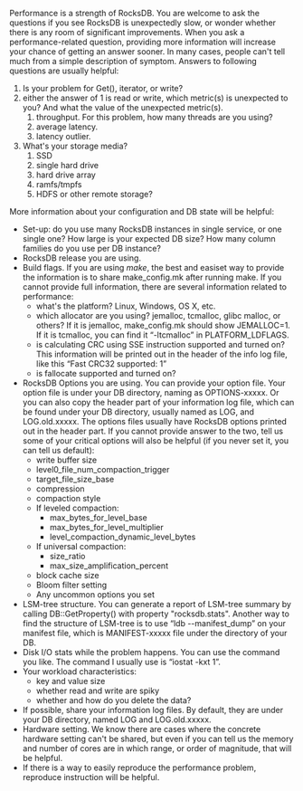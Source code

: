 Performance is a strength of RocksDB. You are welcome to ask the questions if you see RocksDB is unexpectedly slow, or wonder whether there is any room of significant improvements. When you ask a performance-related question, providing more information will increase your chance of getting an answer sooner. In many cases, people can't tell much from a simple description of symptom. Answers to following questions are usually helpful:


1. Is your problem for Get(), iterator, or write?
2. either the answer of 1 is read or write, which metric(s) is unexpected to you? And what the value of the unexpected metric(s).
    1. throughput. For this problem, how many threads are you using?
    2. average latency.
    3. latency outlier.
3. What's your storage media?
    1. SSD
    2. single hard drive
    3. hard drive array
    4. ramfs/tmpfs
    5. HDFS or other remote storage?


More information about your configuration and DB state will be helpful:


* Set-up: do you use many RocksDB instances in single service, or one single one? How large is your expected DB size? How many column families do you use per DB instance?
* RocksDB release you are using.
* Build flags. If you are using *make*, the best and easiset way to provide the information is to share make_config.mk after running make. If you cannot provide full information, there are several information related to performance:
    * what's the platform? Linux, Windows, OS X, etc.
    * which allocator are you using? jemalloc, tcmalloc, glibc malloc, or others? If it is jemalloc, make_config.mk should show JEMALLOC=1. If it is tcmalloc, you can find it “-ltcmalloc” in PLATFORM_LDFLAGS.
    * is calculating CRC using SSE instruction supported and turned on? This information will be printed out in the header of the info log file, like this “Fast CRC32 supported: 1”
    * is fallocate supported and turned on?
* RocksDB Options you are using. You can provide your option file. Your option file is under your DB directory, naming as OPTIONS-xxxxx. Or you can also copy the header part of your information log file, which can be found under your DB directory, usually named as LOG, and LOG.old.xxxxx. The options files usually have RocksDB options printed out in the header part. If you cannot provide answer to the two, tell us some of your critical options will also be helpful (if you never set it, you can tell us default):
    * write buffer size
    * level0_file_num_compaction_trigger
    * target_file_size_base
    * compression
    * compaction style
    * If leveled compaction:
        * max_bytes_for_level_base
        * max_bytes_for_level_multiplier
        * level_compaction_dynamic_level_bytes
    * If universal compaction:
        * size_ratio
        * max_size_amplification_percent
    * block cache size
    * Bloom filter setting
    * Any uncommon options you set
* LSM-tree structure. You can generate a report of LSM-tree summary by calling DB::GetProperty() with property "rocksdb.stats". Another way to find the structure of LSM-tree is to use “ldb --manifest_dump” on your manifest file, which is MANIFEST-xxxxx file under the directory of your DB.
* Disk I/O stats while the problem happens. You can use the command you like. The command I usually use is “iostat -kxt 1”.
* Your workload characteristics:
    * key and value size
    * whether read and write are spiky
    * whether and how do you delete the data?
* If possible, share your information log files. By default, they are under your DB directory, named LOG and LOG.old.xxxxx.
* Hardware setting. We know there are cases where the concrete hardware setting can't be shared, but even if you can tell us the memory and number of cores are in which range, or order of magnitude, that will be helpful.
* If there is a way to easily reproduce the performance problem, reproduce instruction will be helpful.

